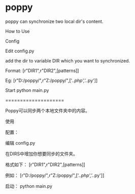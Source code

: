 poppy
=====

poppy can synchronize two local dir's content.

How to Use

Config

Edit config.py

add the dir to variable DIR which you want to synchronized.

Format:
[r"DIR1",r"DIR2",[patterns]]

Eg:
[r"D:/poppy/",r"Z:/poppy/",['.*\.php','.*\.py']]

Start
python main.py

====================


Poppy可以同步两个本地文件夹中的内容。

使用

配置：

编辑 config.py

在DIRS中增加你想要同步的文件夹。

格式如下：
[r"DIR1",r"DIR2",[patterns]]

例如：
[r"D:/poppy/",r"Z:/poppy/",['.*\.php','.*\.py']]

启动：
python main.py